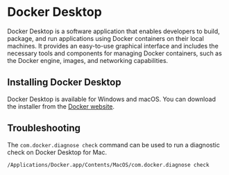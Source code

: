 # Docker Desktop

Docker Desktop is a software application that enables developers to build, package, and run applications using Docker containers on their local machines. It provides an easy-to-use graphical interface and includes the necessary tools and components for managing Docker containers, such as the Docker engine, images, and networking capabilities.

## Installing Docker Desktop

Docker Desktop is available for Windows and macOS. You can download the installer from the [Docker website](https://www.docker.com/products/docker-desktop).

## Troubleshooting

The `com.docker.diagnose check` command can be used to run a diagnostic check on Docker Desktop for Mac.

```sh
/Applications/Docker.app/Contents/MacOS/com.docker.diagnose check
```